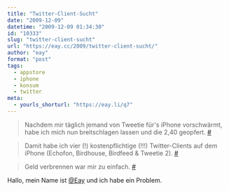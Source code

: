 ```yaml
---
title: "Twitter-Client-Sucht"
date: "2009-12-09"
datetime: "2009-12-09 01:34:30"
id: "10333"
slug: "twitter-client-sucht"
url: "https://eay.cc/2009/twitter-client-sucht/"
author: "eay"
format: "post"
tags:
  - appstore
  - iphone
  - konsum
  - twitter
meta:
  - yourls_shorturl: "https://eay.li/q7"
---
```


> Nachdem mir täglich jemand von Tweetie für's iPhone vorschwärmt, habe ich mich nun breitschlagen lassen und die 2,40 geopfert. [#](http://twitter.com/Eay/status/6480150505)

> Damit habe ich vier (!) kostenpflichtige (!!!) Twitter-Clients auf dem iPhone (Echofon, Birdhouse, Birdfeed & Tweetie 2). [#](http://twitter.com/Eay/status/6480205780)

> Geld verbrennen war mir zu einfach. [#](http://twitter.com/Eay/status/6480212629)

Hallo, mein Name ist [@Eay](http://twitter.com/Eay) und ich habe ein Problem.

